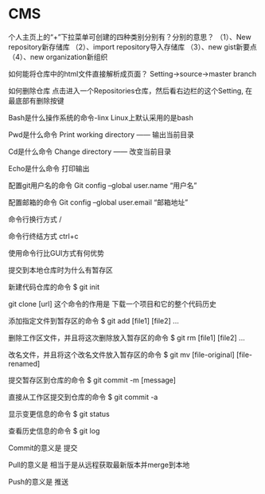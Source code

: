 # CMS
个人主页上的“+”下拉菜单可创建的四种类别分别有？分别的意思？ （1）、New repository新存储库
（2）、import repository导入存储库 （3）、new gist新要点 （4）、new organization新组织

如何能将仓库中的html文件直接解析成页面？ Setting->source->master branch

如何删除仓库 点击进入一个Repositories仓库，然后看右边栏的这个Setting, 在最底部有删除按键

Bash是什么操作系统的命令-linx Linux上默认采用的是bash

Pwd是什么命令 Print working directory	—— 输出当前目录

Cd是什么命令 Change directory —— 改变当前目录

Echo是什么命令 打印输出

配置git用户名的命令 Git config –global user.name “用户名”

配置邮箱的命令 Git config –global user.email “邮箱地址”

命令行换行方式 /

命令行终结方式 ctrl+c

使用命令行比GUI方式有何优势

提交到本地仓库时为什么有暂存区

新建代码仓库的命令 $ git init

git clone [url] 这个命令的作用是 下载一个项目和它的整个代码历史

添加指定文件到暂存区的命令 $ git add [file1] [file2] ...

删除工作区文件，并且将这次删除放入暂存区的命令 $ git rm [file1] [file2] ...

改名文件，并且将这个改名文件放入暂存区的命令 $ git mv [file-original] [file-renamed]

提交暂存区到仓库的命令 $ git commit -m [message]

直接从工作区提交到仓库的命令 $ git commit -a

显示变更信息的命令 $ git status

查看历史信息的命令 $ git log

Commit的意义是 提交

Pull的意义是 相当于是从远程获取最新版本并merge到本地

Push的意义是 推送
